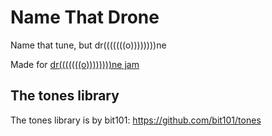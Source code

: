 # Name That Drone
Name that tune, but dr(((((((o))))))))ne

Made for [dr(((((((o))))))))ne jam](https://itch.io/jam/drone)

## The tones library
The tones library is by bit101: https://github.com/bit101/tones
